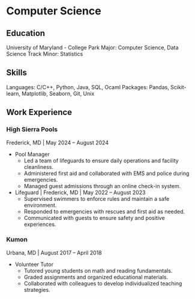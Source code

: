 # Computer Science

## Education
University of Maryland - College Park
Major: Computer Science, Data Science Track
Minor: Statistics

## Skills
Languages: C/C++, Python, Java, SQL, Ocaml
Packages: Pandas, Scikit-learn, Matplotlib, Seaborn, Git, Unix

## Work Experience
### High Sierra Pools
Frederick, MD  |  May 2024 – August 2024
+ Pool Manager								                                
  - Led a team of lifeguards to ensure daily operations and facility cleanliness.
  - Administered first aid and collaborated with EMS and police during emergencies.
  - Managed guest admissions through an online check-in system.
+ Lifeguard  |  Frederick, MD  |  May 2022 – August 2023
  - Supervised swimmers to enforce rules and maintain a safe environment.
  - Responded to emergencies with rescues and first aid as needed.
  - Communicated with guests to ensure safety and positive experiences.
### Kumon
Urbana, MD  |    August 2017 – April 2018
+ Volunteer Tutor							                               
  - Tutored young students on math and reading fundamentals.
  - Graded assignments and organized educational materials.
  - Collaborated with colleagues to develop individualized teaching strategies.
